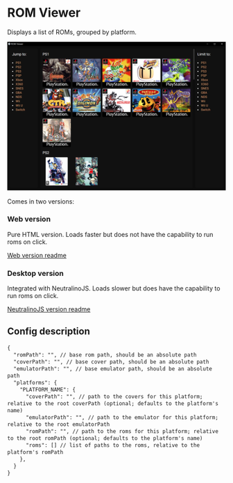 # ROM Viewer

Displays a list of ROMs, grouped by platform.

![preview](preview.png)

Comes in two versions:

### Web version

Pure HTML version.
Loads faster but does not have the capability to run roms on click.

[Web version readme](/web-version/README.md)

### Desktop version

Integrated with NeutralinoJS.
Loads slower but does have the capability to run roms on click.

[NeutralinoJS version readme](/src/README.md)

## Config description

```
{
  "romPath": "", // base rom path, should be an absolute path
  "coverPath": "", // base cover path, should be an absolute path
  "emulatorPath": "", // base emulator path, should be an absolute path
  "platforms": {
    "PLATFORM_NAME": {
      "coverPath": "", // path to the covers for this platform; relative to the root coverPath (optional; defaults to the platform's name)
      "emulatorPath": "", // path to the emulator for this platform; relative to the root emulatorPath
      "romPath": "", // path to the roms for this platform; relative to the root romPath (optional; defaults to the platform's name)
      "roms": [] // list of paths to the roms, relative to the platform's romPath
    },
  }
}
```
